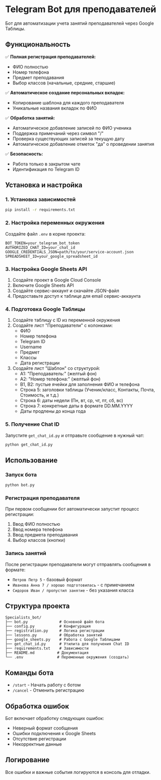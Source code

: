# Telegram Bot для преподавателей

Бот для автоматизации учета занятий преподавателей через Google Таблицы.

## Функциональность

✅ **Полная регистрация преподавателей:**
- ФИО полностью
- Номер телефона
- Предмет преподавания
- Выбор классов (начальные, средние, старшие)

✅ **Автоматическое создание персональных вкладок:**
- Копирование шаблона для каждого преподавателя
- Уникальные названия вкладок по ФИО

✅ **Обработка занятий:**
- Автоматическое добавление записей по ФИО ученика
- Поддержка примечаний через символ "/"
- Проверка существующих записей за текущую дату
- Автоматическое добавление отметок "да" о проведении занятия

✅ **Безопасность:**
- Работа только в закрытом чате
- Идентификация по Telegram ID

## Установка и настройка

### 1. Установка зависимостей
```bash
pip install -r requirements.txt
```

### 2. Настройка переменных окружения
Создайте файл `.env` в корне проекта:
```env
BOT_TOKEN=your_telegram_bot_token
AUTHORIZED_CHAT_ID=your_chat_id
GOOGLE_CREDENTIALS_JSON=path/to/your/service-account.json
SPREADSHEET_ID=your_google_spreadsheet_id
```

### 3. Настройка Google Sheets API
1. Создайте проект в Google Cloud Console
2. Включите Google Sheets API
3. Создайте сервис-аккаунт и скачайте JSON-файл
4. Предоставьте доступ к таблице для email сервис-аккаунта

### 4. Подготовка Google Таблицы
1. Создайте таблицу с ID из переменной окружения
2. Создайте лист "Преподаватели" с колонками:
   - ФИО
   - Номер телефона
   - Telegram ID
   - Username
   - Предмет
   - Классы
   - Дата регистрации
3. Создайте лист "Шаблон" со структурой:
   - A1: "Преподаватель:" (желтый фон)
   - A2: "Номер телефона:" (желтый фон)
   - B1, B2: пустые ячейки для заполнения ФИО и телефона
   - Строка 5: заголовки таблицы (Ученик/класс, Контакты, Почта, Стоимость, и т.д.)
   - Строка 6: даты недели (Пн, вт, ср, чт, пт, сб, вс)
   - Строка 7: конкретные даты в формате DD.MM.YYYY
   - Даты продлены до конца года

### 5. Получение Chat ID
Запустите `get_chat_id.py` и отправьте сообщение в нужный чат:
```bash
python get_chat_id.py
```

## Использование

### Запуск бота
```bash
python bot.py
```

### Регистрация преподавателя
При первом сообщении бот автоматически запустит процесс регистрации:
1. Ввод ФИО полностью
2. Ввод номера телефона
3. Ввод предмета преподавания
4. Выбор классов (кнопки)

### Запись занятий
После регистрации преподаватели могут отправлять сообщения в формате:
- `Петров Петр 5` - базовый формат
- `Иванова Анна 7 / хорошо подготовилась` - с примечанием
- `Сидоров Иван / пропустил занятие` - без указания класса

## Структура проекта

```
Specialists_bot/
├── bot.py              # Основной файл бота
├── config.py           # Конфигурация
├── registration.py     # Логика регистрации
├── lessons.py          # Обработка занятий
├── google_sheets.py    # Работа с Google Таблицами
├── get_chat_id.py      # Утилита для получения Chat ID
├── requirements.txt    # Зависимости
├── README.md          # Документация
└── .env               # Переменные окружения (создать)
```

## Команды бота

- `/start` - Начать работу с ботом
- `/cancel` - Отменить регистрацию

## Обработка ошибок

Бот включает обработку следующих ошибок:
- Неверный формат сообщения
- Ошибки подключения к Google Sheets
- Отсутствие регистрации
- Некорректные данные

## Логирование

Все ошибки и важные события логируются в консоль для отладки. 